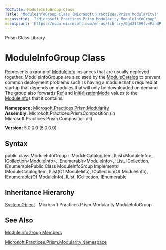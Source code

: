 ```yaml
---
TOCTitle: ModuleInfoGroup Class
Title: 'ModuleInfoGroup Class (Microsoft.Practices.Prism.Modularity)'
ms:assetid: 'T:Microsoft.Practices.Prism.Modularity.ModuleInfoGroup'
ms:mtpsurl: 'https://msdn.microsoft.com/en-us/library/Gg431499(v=PandP.50)'
---
```


Prism Class Library

ModuleInfoGroup Class
=====================

Represents a group of [ModuleInfo](https://msdn.microsoft.com/library/microsoft.practices.prism.modularity.moduleinfo) instances that are usually deployed together. ModuleInfoGroups are also used by the [ModuleCatalog](https://msdn.microsoft.com/library/microsoft.practices.prism.modularity.modulecatalog) to prevent common deployment problems such as having a module that's required at startup that depends on modules that will only be downloaded on demand. The group also forwards [Ref](https://msdn.microsoft.com/library/microsoft.practices.prism.modularity.moduleinfogroup.ref) and [InitializationMode](https://msdn.microsoft.com/library/microsoft.practices.prism.modularity.moduleinfogroup.initializationmode) values to the [ModuleInfo](https://msdn.microsoft.com/library/microsoft.practices.prism.modularity.moduleinfo)s that it contains.

**Namespace:** [Microsoft.Practices.Prism.Modularity](https://msdn.microsoft.com/library/microsoft.practices.prism.modularity)
**Assembly:** Microsoft.Practices.Prism.Composition (in Microsoft.Practices.Prism.Composition.dll)

**Version:** 5.0.0.0 (5.0.0.0)

## Syntax


public class ModuleInfoGroup : IModuleCatalogItem, IList&lt;ModuleInfo&gt;, ICollection&lt;ModuleInfo&gt;, IEnumerable&lt;ModuleInfo&gt;, IList, ICollection, IEnumerablePublic Class ModuleInfoGroup Implements IModuleCatalogItem, IList(Of ModuleInfo), ICollection(Of ModuleInfo), IEnumerable(Of ModuleInfo), IList, ICollection, IEnumerable

Inheritance Hierarchy
---------------------

<span id="familyToggle"></span>[System.Object](http://msdn.microsoft.com/en-us/library/e5kfa45b)
  Microsoft.Practices.Prism.Modularity.ModuleInfoGroup

See Also
--------


[ModuleInfoGroup Members](https://msdn.microsoft.com/allmembers.t:microsoft.practices.prism.modularity.moduleinfogroup)

[Microsoft.Practices.Prism.Modularity Namespace](https://msdn.microsoft.com/library/microsoft.practices.prism.modularity)
